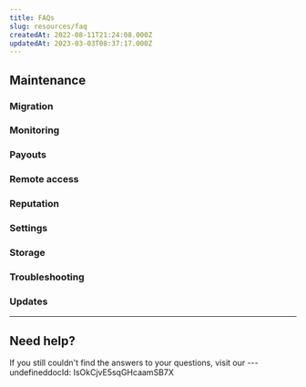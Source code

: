 ```yaml
---
title: FAQs
slug: resources/faq
createdAt: 2022-08-11T21:24:08.000Z
updatedAt: 2023-03-03T08:37:17.000Z
---
```


## Maintenance

[](docId\:Zh_lD6UPciHT53wOWuAoD)&#x20;

### Migration

[](docId\:jEntWNvi2M6Eo74NICIJg)&#x20;

[](docId:0hRbBFe-ESCkfSeIEQwCW)&#x20;

[](docId\:PsB_5Yp43KeN0DszuE2DN)&#x20;

[](docId\:NGHe10jmn-kdgzTf3FUz0)&#x20;

### Monitoring

[](docId\:O68S24Iww4ZEnVk8yO7Mv)&#x20;

[](docId\:EeyBBKEeuNK5oqkB4EyU0)&#x20;

### Payouts

[](docId\:bG8Q88XbTvEPkzsuc02T8)&#x20;

[](docId:2tLLmAjix5YnHHa1oflQp)&#x20;

[](docId\:TPy59W2Kvxsj50ERIZ1hU)&#x20;

[](docId:3bVxz-N4BRC_YuNBRCUJK)&#x20;

[](docId\:ADB7HqQRe45givmFK7bfI)&#x20;

### Remote access

[](docId\:pueo_P_wgMERT0DdEn2pr)&#x20;

[](docId\:PPSiUfbbgY0-Y6zvw9I_y)&#x20;

[](docId\:mZulkrp1H1Igv1BBTPsTC)&#x20;

### Reputation&#x20;

[](docId\:p7qPegEKWZtjlC0fKCRB7)&#x20;

### Settings

[](docId\:NX30Zzpr870-px_UDpHvu)&#x20;

[](docId\:F2toWlqC-Xf3tEtzt29B6)&#x20;

[](docId\:nZeFxmawYPdgkwUPy6f9s)&#x20;

[](docId\:bMlttgapdFJxCNAULJDIv)&#x20;

[](docId\:jA6Jl8XzCR1nc4_WyJj1a)&#x20;

[](docId\:gDXZgLlP_rcSW8SuflgqS)&#x20;

### Storage

[](docId\:nANEIimWey3FXPFuGrJdN)&#x20;

[](docId\:nIbn-DMd7221Ozj7MJhV-)&#x20;

### Troubleshooting

[](docId\:M-Yv2DFc-OFZ4r9Q8b8HY)&#x20;

### Updates

[](docId\:CfmXIRjM5X5Sh8KDGC1qF)&#x20;



***

## Need help?

If you still couldn't find the answers to your questions, visit our [](docId\:h0GeE0-z8ta1rOlKLL7lL)&#x20;
---undefineddocId: IsOkCjvE5sqGHcaamSB7X
